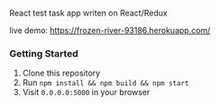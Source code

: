 React test task app writen on React/Redux

live demo: https://frozen-river-93186.herokuapp.com/

### Getting Started
1. Clone this repository
2. Run `npm install && npm build && npm start`
3. Visit `0.0.0.0:5000` in your browser
